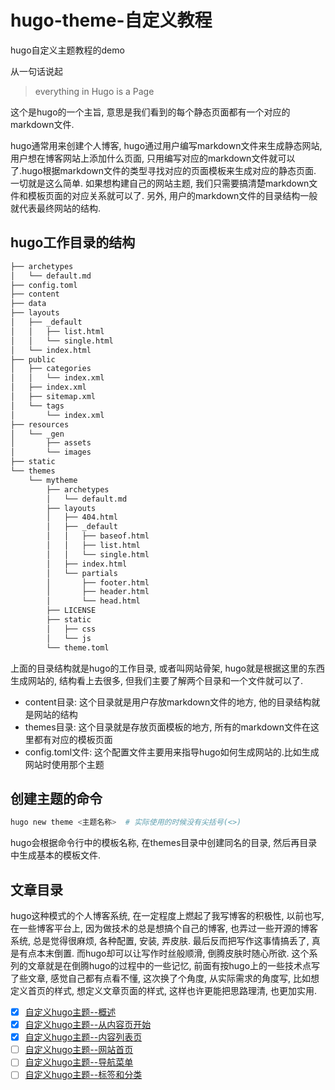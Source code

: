 # hugo-theme-自定义教程
hugo自定义主题教程的demo

从一句话说起   

> everything in Hugo is a Page

这个是hugo的一个主旨, 意思是我们看到的每个静态页面都有一个对应的markdown文件.

hugo通常用来创建个人博客, hugo通过用户编写markdown文件来生成静态网站, 用户想在博客网站上添加什么页面, 只用编写对应的markdown文件就可以了.hugo根据markdown文件的类型寻找对应的页面模板来生成对应的静态页面. 一切就是这么简单. 如果想构建自己的网站主题, 我们只需要搞清楚markdown文件和模板页面的对应关系就可以了. 另外, 用户的markdown文件的目录结构一般就代表最终网站的结构.

## hugo工作目录的结构
``` bash
├── archetypes
│   └── default.md
├── config.toml
├── content
├── data
├── layouts
│   ├── _default
│   │   ├── list.html
│   │   └── single.html
│   └── index.html
├── public
│   ├── categories
│   │   └── index.xml
│   ├── index.xml
│   ├── sitemap.xml
│   └── tags
│       └── index.xml
├── resources
│   └── _gen
│       ├── assets
│       └── images
├── static
└── themes
    └── mytheme
        ├── archetypes
        │   └── default.md
        ├── layouts
        │   ├── 404.html
        │   ├── _default
        │   │   ├── baseof.html
        │   │   ├── list.html
        │   │   └── single.html
        │   ├── index.html
        │   └── partials
        │       ├── footer.html
        │       ├── header.html
        │       └── head.html
        ├── LICENSE
        ├── static
        │   ├── css
        │   └── js
        └── theme.toml
```
上面的目录结构就是hugo的工作目录, 或者叫网站骨架, hugo就是根据这里的东西生成网站的, 结构看上去很多, 但我们主要了解两个目录和一个文件就可以了.

- content目录: 这个目录就是用户存放markdown文件的地方, 他的目录结构就是网站的结构    
- themes目录: 这个目录就是存放页面模板的地方, 所有的markdown文件在这里都有对应的模板页面
- config.toml文件: 这个配置文件主要用来指导hugo如何生成网站的.比如生成网站时使用那个主题

## 创建主题的命令
``` bash
hugo new theme <主题名称>  # 实际使用的时候没有尖括号(<>)
```
hugo会根据命令行中的模板名称, 在themes目录中创建同名的目录, 然后再目录中生成基本的模板文件.

## 文章目录
hugo这种模式的个人博客系统, 在一定程度上燃起了我写博客的积极性, 以前也写, 在一些博客平台上, 因为做技术的总是想搞个自己的博客, 也弄过一些开源的博客系统, 总是觉得很麻烦, 各种配置, 安装, 弄皮肤. 最后反而把写作这事情搞丢了, 真是有点本末倒置. 而hugo却可以让写作时丝般顺滑, 倒腾皮肤时随心所欲. 这个系列的文章就是在倒腾hugo的过程中的一些记忆, 前面有按hugo上的一些技术点写了些文章, 感觉自己都有点看不懂, 这次换了个角度, 从实际需求的角度写, 比如想定义首页的样式, 想定义文章页面的样式, 这样也许更能把思路理清, 也更加实用.

- [x] [自定义hugo主题--概述](https://hugo.aiaide.com/post/%E8%87%AA%E5%AE%9A%E4%B9%89hugo%E4%B8%BB%E9%A2%98-%E6%A6%82%E8%BF%B0/)
- [x] [自定义hugo主题--从内容页开始](https://hugo.aiaide.com/post/%E8%87%AA%E5%AE%9A%E4%B9%89hugo%E4%B8%BB%E9%A2%98-%E4%BB%8E%E5%86%85%E5%AE%B9%E9%A1%B5%E5%BC%80%E5%A7%8B/)
- [x] [自定义hugo主题--内容列表页](https://hugo.aiaide.com/post/%E8%87%AA%E5%AE%9A%E4%B9%89hugo%E4%B8%BB%E9%A2%98-%E5%86%85%E5%AE%B9%E5%88%97%E8%A1%A8%E9%A1%B5/)
- [ ] [自定义hugo主题--网站首页](https://hugo.aiaide.com/)
- [ ] [自定义hugo主题--导航菜单](https://hugo.aiaide.com/)
- [ ] [自定义hugo主题--标签和分类](https://hugo.aiaide.com/)
